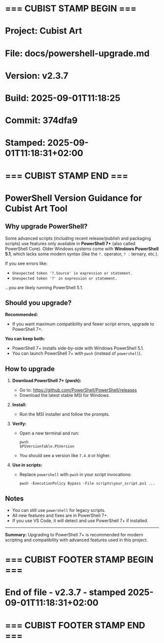 # === CUBIST STAMP BEGIN ===
# Project: Cubist Art
# File: docs/powershell-upgrade.md
# Version: v2.3.7
# Build: 2025-09-01T11:18:25
# Commit: 374dfa9
# Stamped: 2025-09-01T11:18:31+02:00
# === CUBIST STAMP END ===
# PowerShell Version Guidance for Cubist Art Tool

## Why upgrade PowerShell?

Some advanced scripts (including recent release/publish and packaging scripts) use features only available in **PowerShell 7+** (also called PowerShell Core).
Older Windows systems come with **Windows PowerShell 5.1**, which lacks some modern syntax (like the `?.` operator, `? :` ternary, etc.).

If you see errors like:
- `Unexpected token '?.Source' in expression or statement.`
- `Unexpected token '?' in expression or statement.`

...you are likely running PowerShell 5.1.

## Should you upgrade?

**Recommended:**
- If you want maximum compatibility and fewer script errors, upgrade to PowerShell 7+.

**You can keep both:**
- PowerShell 7+ installs side-by-side with Windows PowerShell 5.1.
- You can launch PowerShell 7+ with `pwsh` (instead of `powershell`).

## How to upgrade

1. **Download PowerShell 7+ (pwsh):**
   - Go to: https://github.com/PowerShell/PowerShell/releases
   - Download the latest stable MSI for Windows.

2. **Install:**
   - Run the MSI installer and follow the prompts.

3. **Verify:**
   - Open a new terminal and run:
     ```
     pwsh
     $PSVersionTable.PSVersion
     ```
   - You should see a version like `7.4.0` or higher.

4. **Use in scripts:**
   - Replace `powershell` with `pwsh` in your script invocations:
     ```
     pwsh -ExecutionPolicy Bypass -File scripts\your_script.ps1 ...
     ```

## Notes

- You can still use `powershell` for legacy scripts.
- All new features and fixes are in PowerShell 7+.
- If you use VS Code, it will detect and use PowerShell 7+ if installed.

---

**Summary:**
Upgrading to PowerShell 7+ is recommended for modern scripting and compatibility with advanced features used in this project.

# === CUBIST FOOTER STAMP BEGIN ===
# End of file - v2.3.7 - stamped 2025-09-01T11:18:31+02:00
# === CUBIST FOOTER STAMP END ===
